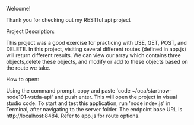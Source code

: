 Welcome!

Thank you for checking out my RESTful api project

Project Description:

This project was a good exercise for practicing with USE, GET, POST, and DELETE. In this project, visiting several different routes (defined in app.js) will return different results. We can view our array which contains three objects,delete these objects, and modify or add to these objects based on the route we take.

How to open:

Using the command prompt, copy and paste 'code ~/oca/startnow-node101-vstda-api' and push enter. This will open the project in visual studio code. To start and test this application, run 'node index.js' in Terminal, after navigating to the server folder. The endpoint base URL is http://localhost:8484. Refer to app.js for route options.